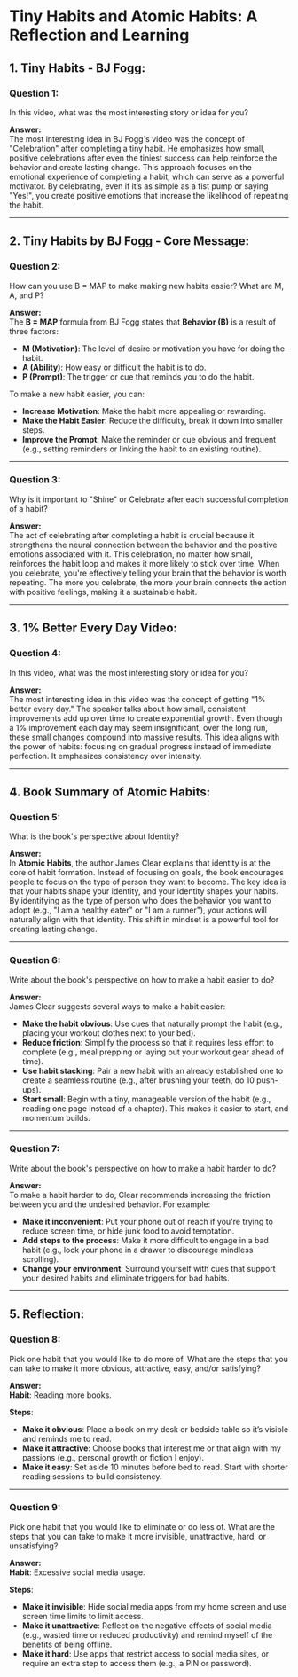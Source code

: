 # Tiny Habits and Atomic Habits: A Reflection and Learning

## **1. Tiny Habits - BJ Fogg:**

### **Question 1:**
In this video, what was the most interesting story or idea for you?

**Answer:**  
The most interesting idea in BJ Fogg's video was the concept of "Celebration" after completing a tiny habit.
He emphasizes how small, positive celebrations after even the tiniest success can help reinforce the behavior and 
create lasting change. This approach focuses on the emotional experience of completing a habit, which can serve as a 
powerful motivator. By celebrating, even if it’s as simple as a fist pump or saying "Yes!", you create positive emotions 
that increase the likelihood of repeating the habit.

---

## **2. Tiny Habits by BJ Fogg - Core Message:**

### **Question 2:**
How can you use B = MAP to make making new habits easier? What are M, A, and P?

**Answer:**  
The **B = MAP** formula from BJ Fogg states that **Behavior (B)** is a result of three factors:
- **M (Motivation)**: The level of desire or motivation you have for doing the habit.
- **A (Ability)**: How easy or difficult the habit is to do.
- **P (Prompt)**: The trigger or cue that reminds you to do the habit.

To make a new habit easier, you can:
- **Increase Motivation**: Make the habit more appealing or rewarding.
- **Make the Habit Easier**: Reduce the difficulty, break it down into smaller steps.
- **Improve the Prompt**: Make the reminder or cue obvious and frequent (e.g., setting reminders or linking the habit 
to an existing routine).

---

### **Question 3:**
Why is it important to "Shine" or Celebrate after each successful completion of a habit?

**Answer:**  
The act of celebrating after completing a habit is crucial because it strengthens the neural connection between the
behavior and the positive emotions associated with it. This celebration, no matter how small, reinforces the habit loop 
and makes it more likely to stick over time. When you celebrate, you're effectively telling your brain that the behavior 
is worth repeating. The more you celebrate, the more your brain connects the action with positive feelings, making it a 
sustainable habit.

---

## **3. 1% Better Every Day Video:**

### **Question 4:**
In this video, what was the most interesting story or idea for you?

**Answer:**  
The most interesting idea in this video was the concept of getting "1% better every day." The speaker talks about how 
small, consistent improvements add up over time to create exponential growth. Even though a 1% improvement each day may 
seem insignificant, over the long run, these small changes compound into massive results. This idea aligns with the 
power of habits: focusing on gradual progress instead of immediate perfection. It emphasizes consistency over intensity.

---

## **4. Book Summary of Atomic Habits:**

### **Question 5:**
What is the book's perspective about Identity?

**Answer:**  
In **Atomic Habits**, the author James Clear explains that identity is at the core of habit formation. Instead of 
focusing on goals, the book encourages people to focus on the type of person they want to become. The key idea is that 
your habits shape your identity, and your identity shapes your habits. By identifying as the type of person who does 
the behavior you want to adopt (e.g., "I am a healthy eater" or "I am a runner"), your actions will naturally align with
that identity. This shift in mindset is a powerful tool for creating lasting change.

---

### **Question 6:**
Write about the book's perspective on how to make a habit easier to do?

**Answer:**  
James Clear suggests several ways to make a habit easier:
- **Make the habit obvious**: Use cues that naturally prompt the habit (e.g., placing your workout clothes next to your bed).
- **Reduce friction**: Simplify the process so that it requires less effort to complete (e.g., meal prepping or laying out your workout gear ahead of time).
- **Use habit stacking**: Pair a new habit with an already established one to create a seamless routine (e.g., after brushing your teeth, do 10 push-ups).
- **Start small**: Begin with a tiny, manageable version of the habit (e.g., reading one page instead of a chapter). This makes it easier to start, and momentum builds.

---

### **Question 7:**
Write about the book's perspective on how to make a habit harder to do?

**Answer:**  
To make a habit harder to do, Clear recommends increasing the friction between you and the undesired behavior. For example:
- **Make it inconvenient**: Put your phone out of reach if you're trying to reduce screen time, or hide junk food to avoid temptation.
- **Add steps to the process**: Make it more difficult to engage in a bad habit (e.g., lock your phone in a drawer to discourage mindless scrolling).
- **Change your environment**: Surround yourself with cues that support your desired habits and eliminate triggers for bad habits.

---

## **5. Reflection:**

### **Question 8:**
Pick one habit that you would like to do more of. What are the steps that you can take to make it more obvious, attractive, easy, and/or satisfying?

**Answer:**  
**Habit**: Reading more books.

**Steps**:
- **Make it obvious**: Place a book on my desk or bedside table so it’s visible and reminds me to read.
- **Make it attractive**: Choose books that interest me or that align with my passions (e.g., personal growth or fiction I enjoy).
- **Make it easy**: Set aside 10 minutes before bed to read. Start with shorter reading sessions to build consistency.

---

### **Question 9:**
Pick one habit that you would like to eliminate or do less of. What are the steps that you can take to make it more 
invisible, unattractive, hard, or unsatisfying?

**Answer:**  
**Habit**: Excessive social media usage.

**Steps**:
- **Make it invisible**: Hide social media apps from my home screen and use screen time limits to limit access.
- **Make it unattractive**: Reflect on the negative effects of social media (e.g., wasted time or reduced productivity) and remind myself of the benefits of being offline.
- **Make it hard**: Use apps that restrict access to social media sites, or require an extra step to access them (e.g., a PIN or password).
